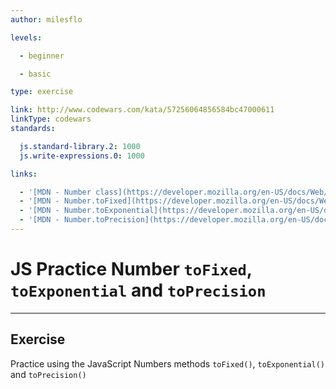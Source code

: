 ```yaml
---
author: milesflo

levels:

  - beginner

  - basic

type: exercise

link: http://www.codewars.com/kata/57256064856584bc47000611
linkType: codewars
standards:

  js.standard-library.2: 1000
  js.write-expressions.0: 1000

links:

  - '[MDN - Number class](https://developer.mozilla.org/en-US/docs/Web/JavaScript/Reference/Global_Objects/Number)'
  - '[MDN - Number.toFixed](https://developer.mozilla.org/en-US/docs/Web/JavaScript/Reference/Global_Objects/Number/toFixed)'
  - '[MDN - Number.toExponential](https://developer.mozilla.org/en-US/docs/Web/JavaScript/Reference/Global_Objects/Number/toExponential)'
  - '[MDN - Number.toPrecision](https://developer.mozilla.org/en-US/docs/Web/JavaScript/Reference/Global_Objects/Number/toPrecision)'
---
```


# JS Practice Number `toFixed`, `toExponential` and `toPrecision`

---
## Exercise

Practice using the JavaScript Numbers methods `toFixed()`, `toExponential()` and `toPrecision()`
